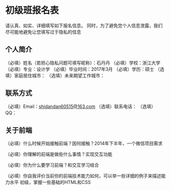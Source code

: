 # 初级班报名表

请认真、如实、详细填写如下报名信息。
同时，为了避免您个人信息泄露，我们尽可能地避免让您填写过于隐私的信息

## 个人简介

（必填）姓名（若担心隐私问题可填写昵称）：石丹丹
（必填）学校：浙江大学
（必填）专业：设计学
（必填）毕业时间：2017年3月
（必填）学历：硕士
（选填）家庭居住城市：
（选填）未来期望工作城市：

## 联系方式

（必填）Email：shidandan60515@163.com
（选填）联系电话：
（选填）QQ：

## 关于前端

（必填）什么时候开始接触前端？因何接触？2014年下半年，一个微信项目需求

（必填）你理解的前端是做些什么事情？实现交互功能

（必填）你为什么要学习前端？和交互学习结合

（必填）你自我评价当前你的前端技术能力如何，可以举一些详细的例子来描述能力水平
初级，掌握一些基础的HTML和CSS

